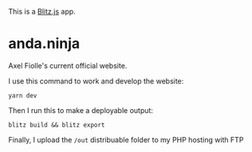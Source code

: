 This is a [Blitz.js](https://github.com/blitz-js/blitz) app.

# **anda.ninja**

Axel Fiolle's current official website. 

I use this command to work and develop the website:
```
yarn dev
```

Then I run this to make a deployable output:
```
blitz build && blitz export
```

Finally, I upload the `/out` distribuable folder to my PHP hosting with FTP
